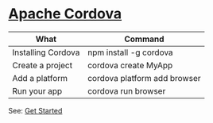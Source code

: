 # [Apache Cordova](https://cordova.apache.org/docs/de/8.x/guide/overview/index.html)

What|Command
-|-
Installing Cordova|npm install -g cordova
Create a project|cordova create MyApp
Add a platform|cordova platform add browser
Run your app|cordova run browser

See: [Get Started](https://cordova.apache.org/#getstarted)
